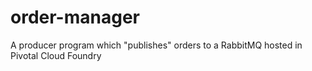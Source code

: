 # order-manager
A producer program which "publishes" orders to a RabbitMQ hosted in Pivotal Cloud Foundry
